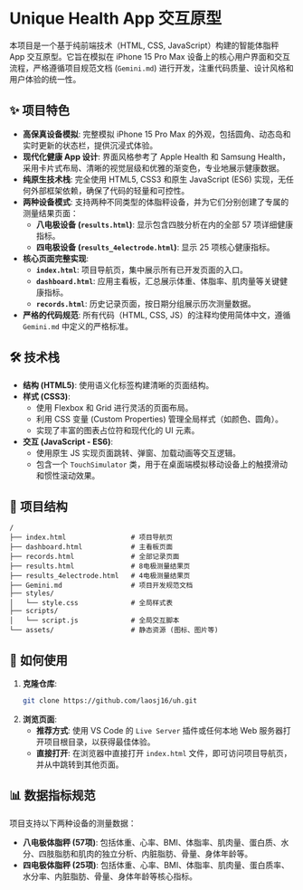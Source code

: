 
# Unique Health App 交互原型

本项目是一个基于纯前端技术（HTML, CSS, JavaScript）构建的智能体脂秤 App 交互原型。它旨在模拟在 iPhone 15 Pro Max 设备上的核心用户界面和交互流程，严格遵循项目规范文档 (`Gemini.md`) 进行开发，注重代码质量、设计风格和用户体验的统一性。

## ✨ 项目特色

- **高保真设备模拟**: 完整模拟 iPhone 15 Pro Max 的外观，包括圆角、动态岛和实时更新的状态栏，提供沉浸式体验。
- **现代化健康 App 设计**: 界面风格参考了 Apple Health 和 Samsung Health，采用卡片式布局、清晰的视觉层级和优雅的渐变色，专业地展示健康数据。
- **纯原生技术栈**: 完全使用 HTML5, CSS3 和原生 JavaScript (ES6) 实现，无任何外部框架依赖，确保了代码的轻量和可控性。
- **两种设备模式**: 支持两种不同类型的体脂秤设备，并为它们分别创建了专属的测量结果页面：
    - **八电极设备 (`results.html`)**: 显示包含四肢分析在内的全部 57 项详细健康指标。
    - **四电极设备 (`results_4electrode.html`)**: 显示 25 项核心健康指标。
- **核心页面完整实现**:
    - **`index.html`**: 项目导航页，集中展示所有已开发页面的入口。
    - **`dashboard.html`**: 应用主看板，汇总展示体重、体脂率、肌肉量等关键健康指标。
    - **`records.html`**: 历史记录页面，按日期分组展示历次测量数据。
- **严格的代码规范**: 所有代码（HTML, CSS, JS）的注释均使用简体中文，遵循 `Gemini.md` 中定义的严格标准。

## 🛠️ 技术栈

- **结构 (HTML5)**: 使用语义化标签构建清晰的页面结构。
- **样式 (CSS3)**:
    - 使用 Flexbox 和 Grid 进行灵活的页面布局。
    - 利用 CSS 变量 (Custom Properties) 管理全局样式（如颜色、圆角）。
    - 实现了丰富的图表占位符和现代化的 UI 元素。
- **交互 (JavaScript - ES6)**:
    - 使用原生 JS 实现页面跳转、弹窗、加载动画等交互逻辑。
    - 包含一个 `TouchSimulator` 类，用于在桌面端模拟移动设备上的触摸滑动和惯性滚动效果。

## 📂 项目结构

```
/
├── index.html                # 项目导航页
├── dashboard.html            # 主看板页面
├── records.html              # 全部记录页面
├── results.html              # 8电极测量结果页
├── results_4electrode.html   # 4电极测量结果页
├── Gemini.md                 # 项目开发规范文档
├── styles/
│   └── style.css             # 全局样式表
├── scripts/
│   └── script.js             # 全局交互脚本
└── assets/                   # 静态资源 (图标、图片等)
```

## 🚀 如何使用

1.  **克隆仓库**:
    ```bash
    git clone https://github.com/laosj16/uh.git
    ```
2.  **浏览页面**:
    - **推荐方式**: 使用 VS Code 的 `Live Server` 插件或任何本地 Web 服务器打开项目根目录，以获得最佳体验。
    - **直接打开**: 在浏览器中直接打开 `index.html` 文件，即可访问项目导航页，并从中跳转到其他页面。

## 📊 数据指标规范

项目支持以下两种设备的测量数据：

- **八电极体脂秤 (57项)**: 包括体重、心率、BMI、体脂率、肌肉量、蛋白质、水分、四肢脂肪和肌肉的独立分析、内脏脂肪、骨量、身体年龄等。
- **四电极体脂秤 (25项)**: 包括体重、心率、BMI、体脂率、肌肉量、蛋白质率、水分率、内脏脂肪、骨量、身体年龄等核心指标。
